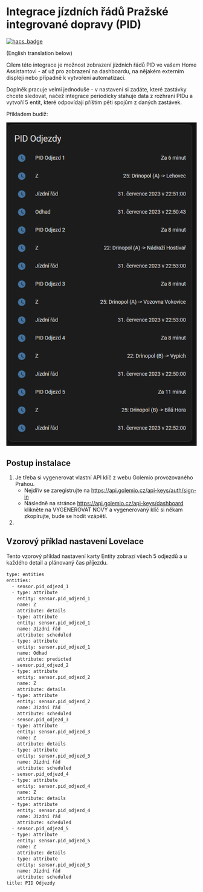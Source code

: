# Integrace jízdních řádů Pražské integrované dopravy (PID)
[![hacs_badge](https://img.shields.io/badge/HACS-Custom-41BDF5.svg)](https://github.com/hacs/integration)

(English translation below)

Cílem této integrace je možnost zobrazení jízdních řádů PID ve vašem Home Assistantovi - ať už pro zobrazení na dashboardu, na nějakém externím displeji nebo případně k vytvoření automatizací.

Doplněk pracuje velmi jednoduše - v nastavení si zadáte, které zastávky chcete sledovat, načež integrace periodicky stahuje data z rozhraní PIDu a vytvoří 5 entit, které odpovídají příštím pěti spojům z daných zastávek. 

Příkladem budiž:

![lovelace ukázka](img/lovelace.png)

## Postup instalace 
1. Je třeba si vygenerovat vlastní API klíč z webu Golemio provozovaného Prahou.
    * Nejdřív se zaregistrujte na https://api.golemio.cz/api-keys/auth/sign-in
    * Následně na stránce https://api.golemio.cz/api-keys/dashboard klikněte na VYGENEROVAT NOVÝ a vygenerovaný klíč si někam zkopírujte, bude se hodit vzápětí.
2. 

## Vzorový příklad nastavení Lovelace
Tento vzorový příklad nastavení karty Entity zobrazí všech 5 odjezdů a u každého detail a plánovaný čas příjezdu.
```
type: entities
entities:
  - sensor.pid_odjezd_1
  - type: attribute
    entity: sensor.pid_odjezd_1
    name: Z
    attribute: details
  - type: attribute
    entity: sensor.pid_odjezd_1
    name: Jízdní řád
    attribute: scheduled
  - type: attribute
    entity: sensor.pid_odjezd_1
    name: Odhad
    attribute: predicted
  - sensor.pid_odjezd_2
  - type: attribute
    entity: sensor.pid_odjezd_2
    name: Z
    attribute: details
  - type: attribute
    entity: sensor.pid_odjezd_2
    name: Jízdní řád
    attribute: scheduled
  - sensor.pid_odjezd_3
  - type: attribute
    entity: sensor.pid_odjezd_3
    name: Z
    attribute: details
  - type: attribute
    entity: sensor.pid_odjezd_3
    name: Jízdní řád
    attribute: scheduled
  - sensor.pid_odjezd_4
  - type: attribute
    entity: sensor.pid_odjezd_4
    name: Z
    attribute: details
  - type: attribute
    entity: sensor.pid_odjezd_4
    name: Jízdní řád
    attribute: scheduled
  - sensor.pid_odjezd_5
  - type: attribute
    entity: sensor.pid_odjezd_5
    name: Z
    attribute: details
  - type: attribute
    entity: sensor.pid_odjezd_5
    name: Jízdní řád
    attribute: scheduled
title: PID Odjezdy

```